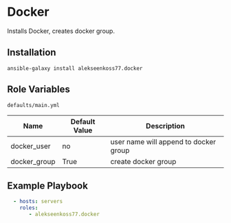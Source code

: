 Docker
========

Installs Docker, creates docker group.

Installation
--------------

`ansible-galaxy install alekseenkoss77.docker`

Role Variables
--------------

`defaults/main.yml`

| Name                        | Default Value |  Description    |
|-----------------------------|---------------|-----------------|
| docker_user                 | no            | user name will append to docker group |
| docker_group                | True          | create docker group |

Example Playbook
-------------------------
```yml
  - hosts: servers
    roles:
       - alekseenkoss77.docker
```
